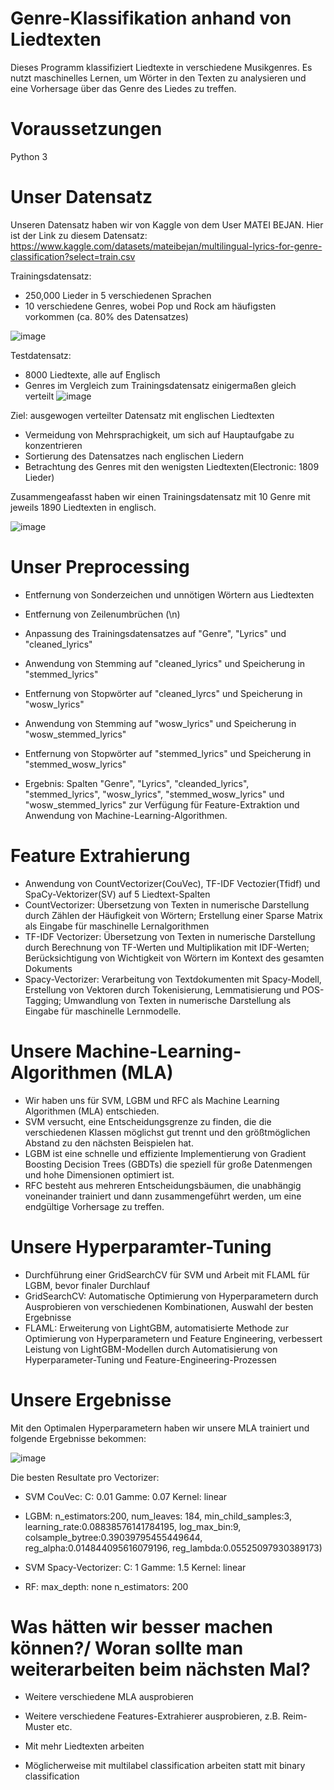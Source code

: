 # Genre-Klassifikation anhand von Liedtexten
Dieses Programm klassifiziert Liedtexte in verschiedene Musikgenres. Es nutzt maschinelles Lernen, um Wörter in den Texten zu analysieren und eine Vorhersage über das Genre des Liedes zu treffen.

# Voraussetzungen
Python 3

# Unser Datensatz
Unseren Datensatz haben wir von Kaggle von dem User MATEI BEJAN. Hier ist der Link zu diesem Datensatz: https://www.kaggle.com/datasets/mateibejan/multilingual-lyrics-for-genre-classification?select=train.csv

Trainingsdatensatz: 
- 250,000 Lieder in 5 verschiedenen Sprachen
- 10 verschiedene Genres, wobei Pop und Rock am häufigsten vorkommen (ca. 80% des Datensatzes)

![image](https://user-images.githubusercontent.com/122549143/212567403-57df8172-dd50-4821-8d95-27eed309e7eb.png)


Testdatensatz: 
- 8000 Liedtexte, alle auf Englisch
- Genres im Vergleich zum Trainingsdatensatz einigermaßen gleich verteilt
![image](https://user-images.githubusercontent.com/122549143/212567482-706c2818-e41c-4e2f-9893-12d2bc732bb5.png)

Ziel: ausgewogen verteilter Datensatz mit englischen Liedtexten
- Vermeidung von Mehrsprachigkeit, um sich auf Hauptaufgabe zu konzentrieren
- Sortierung des Datensatzes nach englischen Liedern
- Betrachtung des Genres mit den wenigsten Liedtexten(Electronic: 1809 Lieder)

Zusammengeafasst haben wir einen Trainingsdatensatz mit 10 Genre mit jeweils 1890 Liedtexten in englisch.

![image](https://user-images.githubusercontent.com/122549143/212699898-b840bf5c-03c8-4230-be11-f9efb4116226.png)


# Unser Preprocessing
- Entfernung von Sonderzeichen und unnötigen Wörtern aus Liedtexten
- Entfernung von Zeilenumbrüchen (\n)
- Anpassung des Trainingsdatensatzes auf "Genre", "Lyrics" und "cleaned_lyrics"

- Anwendung von Stemming auf "cleaned_lyrics" und Speicherung in "stemmed_lyrics"
- Entfernung von Stopwörter auf "cleaned_lyrcs"  und Speicherung in "wosw_lyrics"
- Anwendung von Stemming auf "wosw_lyrics" und Speicherung in "wosw_stemmed_lyrics"
- Entfernung von Stopwörter auf "stemmed_lyrics"  und Speicherung in "stemmed_wosw_lyrics"
- Ergebnis: Spalten "Genre", "Lyrics", "cleanded_lyrics", "stemmed_lyrics", "wosw_lyrics", "stemmed_wosw_lyrics" und "wosw_stemmed_lyrics" zur Verfügung für Feature-Extraktion und Anwendung von Machine-Learning-Algorithmen.

# Feature Extrahierung
- Anwendung von CountVectorizer(CouVec), TF-IDF Vectozier(Tfidf) und SpaCy-Vektorizer(SV) auf 5 Liedtext-Spalten
- CountVectorizer: Übersetzung von Texten in numerische Darstellung durch Zählen der Häufigkeit von Wörtern; Erstellung einer Sparse Matrix als Eingabe für maschinelle Lernalgorithmen
- TF-IDF Vectorizer: Übersetzung von Texten in numerische Darstellung durch Berechnung von TF-Werten und Multiplikation mit IDF-Werten; Berücksichtigung von Wichtigkeit von Wörtern im Kontext des gesamten Dokuments
- Spacy-Vectorizer: Verarbeitung von Textdokumenten mit Spacy-Modell, Erstellung von Vektoren durch Tokenisierung, Lemmatisierung und POS-Tagging; Umwandlung von Texten in numerische Darstellung als Eingabe für maschinelle Lernmodelle.

# Unsere Machine-Learning-Algorithmen (MLA)
- Wir haben uns für SVM, LGBM und RFC als Machine Learning Algorithmen (MLA) entschieden.
- SVM versucht, eine Entscheidungsgrenze zu finden, die die verschiedenen Klassen möglichst gut trennt und den größtmöglichen Abstand zu den nächsten Beispielen hat.
- LGBM ist eine schnelle und effiziente Implementierung von Gradient Boosting Decision Trees (GBDTs) die speziell für große Datenmengen und hohe Dimensionen optimiert ist.
- RFC besteht aus mehreren Entscheidungsbäumen, die unabhängig voneinander trainiert und dann zusammengeführt werden, um eine endgültige Vorhersage zu treffen.

# Unsere Hyperparamter-Tuning
- Durchführung einer GridSearchCV für SVM und Arbeit mit FLAML für LGBM, bevor finaler Durchlauf
- GridSearchCV: Automatische Optimierung von Hyperparametern durch Ausprobieren von verschiedenen Kombinationen, Auswahl der besten Ergebnisse
- FLAML: Erweiterung von LightGBM, automatisierte Methode zur Optimierung von Hyperparametern und Feature Engineering, verbessert Leistung von LightGBM-Modellen durch Automatisierung von Hyperparameter-Tuning und Feature-Engineering-Prozessen

# Unsere Ergebnisse
Mit den Optimalen Hyperparametern haben wir unsere MLA trainiert und folgende Ergebnisse bekommen:

![image](https://user-images.githubusercontent.com/122549143/214307091-5ca8265e-f29f-47dc-915f-038be2a5cb80.png)




Die besten Resultate pro Vectorizer:

- SVM CouVec:             C: 0.01 	Gamme: 0.07 	Kernel: linear  

- LGBM:  n_estimators:200, num_leaves: 184, min_child_samples:3, learning_rate:0.08838576141784195, log_max_bin:9, colsample_bytree:0.39039795455449644, reg_alpha:0.014844095616079196, reg_lambda:0.05525097930389173)

- SVM Spacy-Vectorizer:  C: 1 	  Gamme: 1.5 	  Kernel: linear

- RF:   max_depth: none n_estimators: 200

# Was hätten wir besser machen können?/ Woran sollte man weiterarbeiten beim nächsten Mal?
- Weitere verschiedene MLA ausprobieren

- Weitere verschiedene Features-Extrahierer ausprobieren, z.B. Reim-Muster etc. 

- Mit mehr Liedtexten arbeiten

- Möglicherweise mit multilabel classification arbeiten statt mit binary classification

